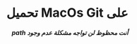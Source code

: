 
# <div dir =rtl >على MacOs   Git تحميل </div>
##### <div dir =rtl > أنت محظوظ لن تواجه مشكلة عدم وجود  path   </div>
###

